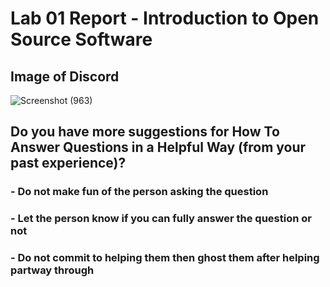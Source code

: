 # Lab 01 Report - Introduction to Open Source Software

## Image of Discord
![Screenshot (963)](https://user-images.githubusercontent.com/44063772/170727058-c6202575-8fd4-4521-a1d7-7b7e078c15ae.png)

## Do you have more suggestions for How To Answer Questions in a Helpful Way (from your past experience)?
### - Do not make fun of the person asking the question
### - Let the person know if you can fully answer the question or not
### - Do not commit to helping them then ghost them after helping partway through
